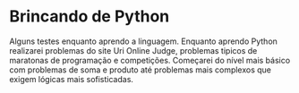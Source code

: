 # Brincando de Python
Alguns testes enquanto aprendo a linguagem. Enquanto aprendo Python realizarei problemas do site Uri Online Judge, problemas tipicos de maratonas de programação e competições. Começarei do nível mais básico com problemas de soma e produto até problemas mais complexos que exigem lógicas mais sofisticadas.
